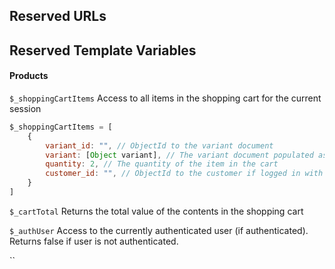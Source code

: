 ## Reserved URLs


## Reserved Template Variables

#### Products

`$_shoppingCartItems`
Access to all items in the shopping cart for the current session
```javascript
$_shoppingCartItems = [
	{
		variant_id: "", // ObjectId to the variant document
		variant: [Object variant], // The variant document populated as Object
		quantity: 2, // The quantity of the item in the cart
		customer_id: "", // ObjectId to the customer if logged in with a customer account, ref to `EcommerceCustomer`
	}
]
```

`$_cartTotal`
Returns the total value of the contents in the shopping cart

`$_authUser`
Access to the currently authenticated user (if authenticated). Returns false if user is not authenticated.

``